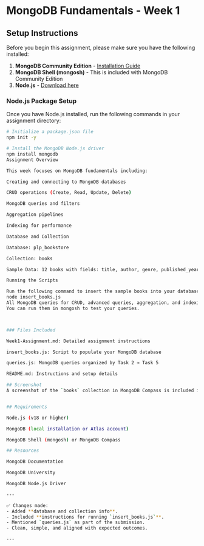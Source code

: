 # MongoDB Fundamentals - Week 1

## Setup Instructions

Before you begin this assignment, please make sure you have the following installed:

1. **MongoDB Community Edition** - [Installation Guide](https://www.mongodb.com/docs/manual/administration/install-community/)
2. **MongoDB Shell (mongosh)** - This is included with MongoDB Community Edition
3. **Node.js** - [Download here](https://nodejs.org/)

### Node.js Package Setup

Once you have Node.js installed, run the following commands in your assignment directory:

```bash
# Initialize a package.json file
npm init -y

# Install the MongoDB Node.js driver
npm install mongodb
Assignment Overview

This week focuses on MongoDB fundamentals including:

Creating and connecting to MongoDB databases

CRUD operations (Create, Read, Update, Delete)

MongoDB queries and filters

Aggregation pipelines

Indexing for performance

Database and Collection

Database: plp_bookstore

Collection: books

Sample Data: 12 books with fields: title, author, genre, published_year, price, in_stock, pages, publisher

Running the Scripts

Run the following command to insert the sample books into your database:
node insert_books.js
All MongoDB queries for CRUD, advanced queries, aggregation, and indexing are in queries.js.
You can run them in mongosh to test your queries.



### Files Included

Week1-Assignment.md: Detailed assignment instructions

insert_books.js: Script to populate your MongoDB database

queries.js: MongoDB queries organized by Task 2 → Task 5

README.md: Instructions and setup details

## Screenshot
A screenshot of the `books` collection in MongoDB Compass is included in this repository as `screenshot.png`.


## Requirements

Node.js (v18 or higher)

MongoDB (local installation or Atlas account)

MongoDB Shell (mongosh) or MongoDB Compass

## Resources

MongoDB Documentation

MongoDB University

MongoDB Node.js Driver

---

✅ Changes made:
- Added **database and collection info**.  
- Included **instructions for running `insert_books.js`**.  
- Mentioned `queries.js` as part of the submission.  
- Clean, simple, and aligned with expected outcomes.  

---


